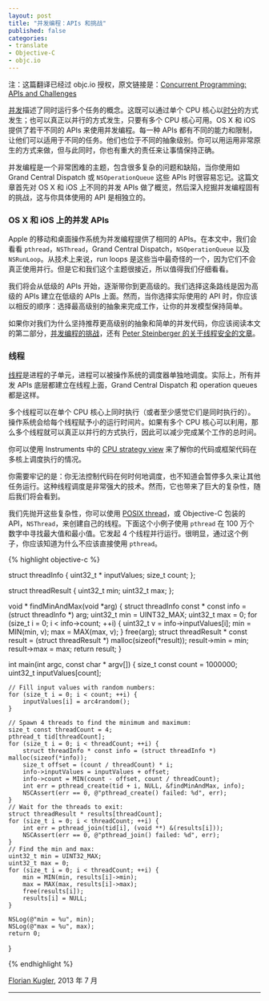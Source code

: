 ```yaml
---
layout: post
title: "并发编程：APIs 和挑战"
published: false
categories:
- translate
- Objective-C
- objc.io
---
```


<p id="state">注：这篇翻译已经过 objc.io 授权，原文链接是：<a href="http://www.objc.io/issue-2/concurrency-apis-and-pitfalls.html" title="Concurrent Programming: APIs and Challenges">Concurrent Programming: APIs and Challenges</a></p>

[并发][1]描述了同时运行多个任务的概念。这既可以通过单个 CPU 核心以[时分][2]的方式发生；也可以真正以并行的方式发生，只要有多个 CPU 核心可用。OS X 和 iOS 提供了若干不同的 APIs 来使用并发编程。每一种 APIs 都有不同的能力和限制，让他们可以适用于不同的任务。他们也位于不同的抽象级别。你可以用运用非常原生的方式来做，但与此同时，你也有重大的责任来让事情保持正确。

并发编程是一个非常困难的主题，包含很多复杂的问题和缺陷，当你使用如 Grand Central Dispatch 或 `NSOperationQueue` 这些 APIs 时很容易忘记。这篇文章首先对 OS X 和 iOS 上不同的并发 APIs 做了概览，然后深入挖掘并发编程固有的挑战，这与你具体使用的 API 是相独立的。

### OS X 和 iOS 上的并发 APIs

Apple 的移动和桌面操作系统为并发编程提供了相同的 APIs。在本文中，我们会看看 `pthread`，`NSThread`，Grand Central Dispatch，`NSOperationQueue` 以及 `NSRunLoop`。从技术上来说，run loops 是这些当中最奇怪的一个，因为它们不会真正使用并行。但是它和我们这个主题很接近，所以值得我们仔细看看。

我们将会从低级的 APIs 开始，逐渐带你到更高级的。我们选择这条路线是因为高级的 APIs 建立在低级的 APIs 上面。然而，当你选择实际使用的 API 时，你应该以相反的顺序：选择最高级别的抽象来完成工作，让你的并发模型保持简单。

如果你对我们为什么坚持推荐更高级别的抽象和简单的并发代码，你应该阅读本文的第二部分，[并发编程的挑战][3]，还有 [Peter Steinberger 的关于线程安全的文章][4]。

### 线程

[线程][5]是进程的子单元，进程可以被操作系统的调度器单独地调度。实际上，所有并发 APIs 底层都建立在线程上面，Grand Central Dispatch 和 operation queues 都是这样。

多个线程可以在单个 CPU 核心上同时执行（或者至少感觉它们是同时执行的）。操作系统会给每个线程赋予小的运行时间片。如果有多个 CPU 核心可以利用，那么多个线程就可以真正以并行的方式执行，因此可以减少完成某个工作的总时间。

你可以使用 Instruments 中的 [CPU strategy view][6] 来了解你的代码或框架代码在多核上调度执行的情况。

你需要牢记的是：你无法控制代码在何时何地调度，也不知道会暂停多久来让其他任务运行。这种线程调度是非常强大的技术。然而，它也带来了巨大的复杂性，随后我们将会看到。

我们先抛开这些复杂性，你可以使用 [POSIX thread][7]，或 Objective-C 包装的 API，`NSThread`，来创建自己的线程。下面这个小例子使用 `pthread` 在 100 万个数字中寻找最大值和最小值。它发起 4 个线程并行运行。很明显，通过这个例子，你应该知道为什么不应该直接使用 `pthread`。

{% highlight objective-c %}

struct threadInfo {
    uint32_t * inputValues;
    size_t count;
};

struct threadResult {
    uint32_t min;
    uint32_t max;
};

void * findMinAndMax(void *arg)
{
    struct threadInfo const * const info = (struct threadInfo *) arg;
    uint32_t min = UINT32_MAX;
    uint32_t max = 0;
    for (size_t i = 0; i < info->count; ++i) {
        uint32_t v = info->inputValues[i];
        min = MIN(min, v);
        max = MAX(max, v);
    }
    free(arg);
    struct threadResult * const result = (struct threadResult *) malloc(sizeof(*result));
    result->min = min;
    result->max = max;
    return result;
}

int main(int argc, const char * argv[])
{
    size_t const count = 1000000;
    uint32_t inputValues[count];
    
    // Fill input values with random numbers:
    for (size_t i = 0; i < count; ++i) {
        inputValues[i] = arc4random();
    }
    
    // Spawn 4 threads to find the minimum and maximum:
    size_t const threadCount = 4;
    pthread_t tid[threadCount];
    for (size_t i = 0; i < threadCount; ++i) {
        struct threadInfo * const info = (struct threadInfo *) malloc(sizeof(*info));
        size_t offset = (count / threadCount) * i;
        info->inputValues = inputValues + offset;
        info->count = MIN(count - offset, count / threadCount);
        int err = pthread_create(tid + i, NULL, &findMinAndMax, info);
        NSCAssert(err == 0, @"pthread_create() failed: %d", err);
    }
    // Wait for the threads to exit:
    struct threadResult * results[threadCount];
    for (size_t i = 0; i < threadCount; ++i) {
        int err = pthread_join(tid[i], (void **) &(results[i]));
        NSCAssert(err == 0, @"pthread_join() failed: %d", err);
    }
    // Find the min and max:
    uint32_t min = UINT32_MAX;
    uint32_t max = 0;
    for (size_t i = 0; i < threadCount; ++i) {
        min = MIN(min, results[i]->min);
        max = MAX(max, results[i]->max);
        free(results[i]);
        results[i] = NULL;
    }
    
    NSLog(@"min = %u", min);
    NSLog(@"max = %u", max);
    return 0;
}

{% endhighlight %}

<p class="date"><a href="http://twitter.com/floriankugler">Florian Kugler</a>, 2013 年 7 月</p>

------

[1]: http://en.wikipedia.org/wiki/Concurrency_%28computer_science%29
[2]: http://en.wikipedia.org/wiki/Preemption_%28computing%29
[3]: http://www.objc.io/issue-2/concurrency-apis-and-pitfalls.html#challenges
[4]: http://www.objc.io/issue-2/thread-safe-class-design.html
[5]: http://en.wikipedia.org/wiki/Thread_%28computing%29
[6]: http://developer.apple.com/library/mac/#documentation/DeveloperTools/Conceptual/InstrumentsUserGuide/AnalysingCPUUsageinYourOSXApp/AnalysingCPUUsageinYourOSXApp.html
[7]: http://en.wikipedia.org/wiki/POSIX_Threads
